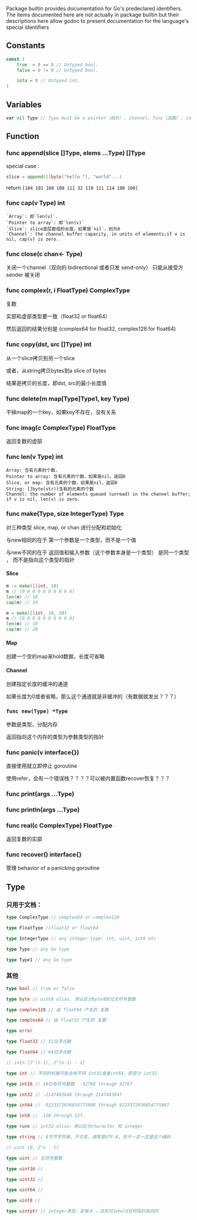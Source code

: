 Package builtin provides documentation for Go's predeclared identifiers. The items documented here are not actually in package builtin but their descriptions here allow godoc to present documentation for the language's special identifiers

## Constants

```go
const (
    true  = 0 == 0 // Untyped bool.
    false = 0 != 0 // Untyped bool.

    iota = 0 // Untyped int.
)
```

## Variables
```go
var nil Type // Type must be a pointer（指针）, channel, func（函数）, interface（接口）, map（字典）, or slice（切片） type
```

## Function

### func append(slice []Type, elems ...Type) []Type
special case :
```go
slice = append([]byte("hello "), "world"...)
```
return `[104 101 108 108 111 32 119 111 114 108 100]`

### func cap(v Type) int
```
`Array`: 即`len(v)`.
`Pointer to array`: 即`len(v)`
`Slice`: slice底层数组的长度，如果是`nil`，则为0
`Channel`: the channel buffer capacity, in units of elements;if v is nil, cap(v) is zero.
```
### func close(c chan<- Type)
关闭一个channel（双向的 bidirectional 或者只发 send-only）
只能从接受方 sender 被关闭

### func complex(r, i FloatType) ComplexType
复数

实部和虚部类型要一致（float32 or float64）

然后返回的结果分别是 (complex64 for float32, complex128 for float64)

### func copy(dst, src []Type) int
从一个slice拷贝到另一个slice

或者，从string拷贝bytes到a slice of bytes

结果是拷贝的长度，即dst, src的最小长度值

### func delete(m map[Type]Type1, key Type)

干掉map的一个key，如果key不存在，没有关系

### func imag(c ComplexType) FloatType

返回复数的虚部

### func len(v Type) int
```
Array: 含有元素的个数.
Pointer to array: 含有元素的个数，如果是nil，返回0
Slice, or map: 含有元素的个数，如果是nil，返回0
String: []byte(str))含有的元素的个数
Channel: the number of elements queued (unread) in the channel buffer; if v is nil, len(v) is zero.
```
### func make(Type, size IntegerType) Type

对三种类型 slice, map, or chan 进行分配和初始化

与new相同的在于 第一个参数是一个类型，而不是一个值

与new不同的在于 返回值和输入参数（这个参数本身是一个类型） 是同一个类型 ， 而不是指向这个类型的指针

#### Slice
```go
m := make([]int, 10)
m // [0 0 0 0 0 0 0 0 0 0]
len(m) // 10
cap(m) // 10

m = make([]int, 10, 20)
m // [0 0 0 0 0 0 0 0 0 0]
len(m) // 10
cap(m) // 20
```

#### Map
创建一个空的map来hold数据，长度可省略

#### Channel
创建指定长度的缓冲的通道

如果长度为0或者省略，那么这个通道就是非缓冲的（有数据就发出？？？）

### `func new(Type) *Type`

参数是类型，分配内存

返回指向这个内存的类型为参数类型的指针

### func panic(v interface{})

直接使用就立即停止 goroutine

使用refer，会有一个错误栈？？？？可以被内置函数recover恢复？？？

### func print(args ...Type)

### func println(args ...Type)

### func real(c ComplexType) FloatType

返回复数的实部

### func recover() interface{}

管理 behavior of a panicking goroutine

## Type

### 只用于文档：
```go
type ComplexType // complex64 or complex128

type FloatType //float32 or float64

type IntegerType // any integer type: int, uint, int8 etc

type Type // any Go type

type Type1 // any Go type
```

### 其他
```go
type bool // true or false

type byte // uint8 alias, 用以区分byte和8位无符号整数

type complex128 // 由 float64 产生的 复数

type complex64 // 由 float32 产生的 复数

type error

type float32 // 32位浮点数

type float64 // 64位浮点数

// intn [2^(n-1), 2^(n-1) - 1]

type int // 不同的机器可能会有不同 int32或者int64，即至少 int32

type int16 // 16位有符号整数  -32768 through 32767

type int32 // -2147483648 through 2147483647

type int64 // -9223372036854775808 through 9223372036854775807

type int8 // -128 through 127.

type rune // int32 alias，用以区分character 和 integer

type string // 8字节字符串，不可变，通常是UTF-8，但不一定一定是这个编码

// uint [0, 2^n - 1]

type uint // 无符号整数

type uint16 //

type uint32 //

type uint64 //

type uint8 //

type uintptr // integer类型，足够大 ，达到可以hold任何指针指向的

```
